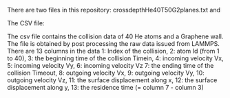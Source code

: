 There are two files in this repository: crossdepthHe40T50G2planes.txt  and 

The CSV file:

The csv file contains the collision data of 40 He atoms and a Graphene wall. The file is obtained by post processing the raw data issued from LAMMPS. There are 13 columns in the data
1: Index of the collision, 2: atom Id (from 1 to 40), 3: the beginning time of the collision Timein, 4: incoming velocity Vx, 5: incoming velocity Vy, 6: incoming velocity Vz
7: the ending time of the collision Timeout, 8: outgoing velocity Vx, 9: outgoing velocity Vy, 10: outgoing velocity Vz, 11: the surface displacement along x, 
12: the surface displacement along y, 13: the residence time (= column 7 - column 3)

